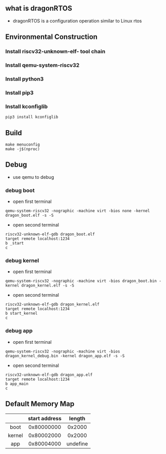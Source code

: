 ## what is dragonRTOS
- dragonRTOS is a configuration operation similar to Linux rtos
## Environmental Construction 
### Install riscv32-unknown-elf- tool chain
### Install qemu-system-riscv32
### Install python3
### Install pip3
### Install kconfiglib
```shell
pip3 install kconfiglib
```
## Build
```shell
make menuconfig
make -j$(nproc)
```

## Debug
- use qemu to debug
### debug boot
- open first terminal
```shell
qemu-system-riscv32 -nographic -machine virt -bios none -kernel dragon_boot.elf -s -S 
```
- open second terminal
```shell
riscv32-unknown-elf-gdb dragon_boot.elf
target remote localhost:1234
b _start
c
```

### debug kernel
- open first terminal
```shell
qemu-system-riscv32 -nographic -machine virt -bios dragon_boot.bin -kernel dragon_kernel.elf -s -S 
```
- open second terminal
```shell
riscv32-unknown-elf-gdb dragon_kernel.elf
target remote localhost:1234
b start_kernel
c
```

### debug app
- open first terminal
```shell
qemu-system-riscv32 -nographic -machine virt -bios dragon_kernel_debug.bin -kernel dragon_app.elf -s -S 
```
- open second terminal
```shell
riscv32-unknown-elf-gdb dragon_app.elf
target remote localhost:1234
b app_main
c
```


## Default Memory Map
|        | start address | length   |
| :----: | :-----------: | :----:   |
| boot   | 0x80000000    | 0x2000   |
| kernel | 0x80002000    | 0x2000   |
| app    | 0x80004000    | undefine |
